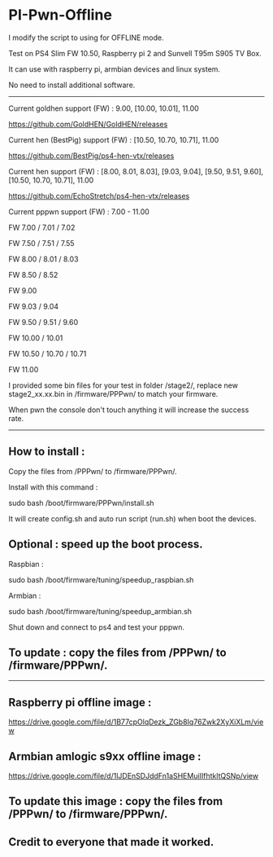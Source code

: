 # PI-Pwn-Offline

I modify the script to using for OFFLINE mode.

Test on PS4 Slim FW 10.50, Raspberry pi 2 and Sunvell T95m S905 TV Box.

It can use with raspberry pi, armbian devices and linux system.

No need to install additional software.

---------------------------------------------------------------------------------------

Current goldhen support       (FW) : 9.00, [10.00, 10.01], 11.00

https://github.com/GoldHEN/GoldHEN/releases

Current hen (BestPig) support (FW) : [10.50, 10.70, 10.71], 11.00

https://github.com/BestPig/ps4-hen-vtx/releases

Current hen support           (FW) : [8.00, 8.01, 8.03], [9.03, 9.04], [9.50, 9.51, 9.60], [10.50, 10.70, 10.71], 11.00

https://github.com/EchoStretch/ps4-hen-vtx/releases

Current pppwn support         (FW) : 7.00 - 11.00

FW 7.00 / 7.01 / 7.02

FW 7.50 / 7.51 / 7.55

FW 8.00 / 8.01 / 8.03

FW 8.50 / 8.52

FW 9.00

FW 9.03 / 9.04

FW 9.50 / 9.51 / 9.60

FW 10.00 / 10.01

FW 10.50 / 10.70 / 10.71

FW 11.00

I provided some bin files for your test in folder /stage2/, replace new stage2_xx.xx.bin in /firmware/PPPwn/ to match your firmware.

When pwn the console don't touch anything it will increase the success rate.

---------------------------------------------------------------------------------------

## How to install :

Copy the files from /PPPwn/ to /firmware/PPPwn/.

Install with this command :

sudo bash /boot/firmware/PPPwn/install.sh

It will create config.sh and auto run script (run.sh) when boot the devices.

## Optional : speed up the boot process.

Raspbian :

sudo bash /boot/firmware/tuning/speedup_raspbian.sh

Armbian :

sudo bash /boot/firmware/tuning/speedup_armbian.sh

Shut down and connect to ps4 and test your pppwn.

## To update : copy the files from /PPPwn/ to /firmware/PPPwn/.

---------------------------------------------------------------------------------------

## Raspberry pi offline image :

https://drive.google.com/file/d/1B77cpOlqDezk_ZGb8Iq76Zwk2XyXiXLm/view

## Armbian amlogic s9xx offline image :

https://drive.google.com/file/d/1lJDEnSDJddFn1aSHEMuiIIfhtkltQSNp/view

## To update this image : copy the files from /PPPwn/ to /firmware/PPPwn/.



## Credit to everyone that made it worked.
